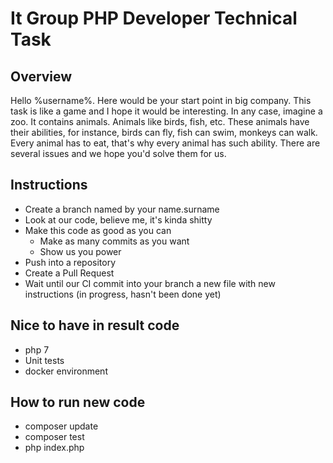 # It Group PHP Developer Technical Task

## Overview

Hello %username%. Here would be your start point in big company. This task is like a game and I hope it would
be interesting. In any case, imagine a zoo. It contains animals. Animals like birds, fish, etc. These animals have 
their abilities, for instance, birds can fly, fish can swim, monkeys can walk. Every animal has to eat, that's why 
every animal has such ability. There are several issues and we hope you'd solve them for us.
   
## Instructions

* Create a branch named by your name.surname
* Look at our code, believe me, it's kinda shitty
* Make this code as good as you can
  * Make as many commits as you want
  * Show us you power
* Push into a repository
* Create a Pull Request
* Wait until our CI commit into your branch a new file with new instructions (in progress, hasn't been done yet)

## Nice to have in result code

* php 7
* Unit tests
* docker environment

## How to run new code

* composer update
* composer test
* php index.php
